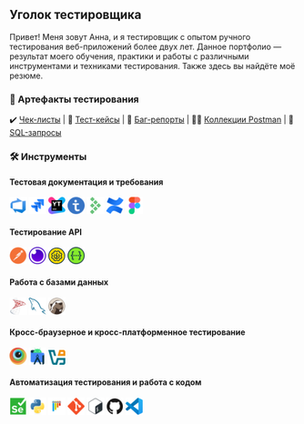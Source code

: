 ## Уголок тестировщика

Привет! Меня зовут Анна, и я тестировщик с опытом ручного тестирования веб-приложений более двух лет. Данное портфолио — результат моего обучения, практики и работы с различными инструментами и техниками тестирования. Также здесь вы найдёте моё резюме.

### :mag_right: Артефакты тестирования

:heavy_check_mark: [Чек-листы](checklists) | :memo: [Тест-кейсы](test_cases) | :lady_beetle: [Баг-репорты](bug_reports) | :man_astronaut: [Коллекции Postman](postman_collections) | :receipt: [SQL-запросы](sql_queries)

### :hammer_and_wrench: Инструменты

#### Тестовая документация и требования

<picture><img src="assets/azuredevops.svg" width="30" alt="Azure DevOps"  /></picture> <picture><img src="assets/jira.svg" width="30" alt="Jira"  /></picture> <picture><img src="assets/youtrack.svg" width="30" alt="YouTrack"  /></picture> <picture><img src="assets/testit.svg" width="30" alt="Test IT"  /></picture> <picture><img src="assets/testrail.svg" width="30" alt="Testrail"  /></picture> <picture><img src="assets/confluence.svg" width="30" alt="Confluence"  /></picture> <picture><img src="assets/figma.svg" width="30" alt="Figma"  /></picture>

#### Тестирование API

<picture><img src="assets/postman.svg" width="30" alt="Postman"  /></picture> <picture><img src="assets/insomnia.svg" width="30" alt="Insomnia"  /></picture> <picture><img src="assets/soapui.svg" width="30" alt="Soap UI"  /></picture> <picture><img src="assets/swagger.svg" width="30" alt="Swagger"  /></picture>

#### Работа с базами данных

<picture><img src="assets/microsoftsqlserver.svg" width="30" alt="MS SQL Server"  /></picture> <picture><img src="assets/mysql.svg" width="30" alt="MySQL"  /></picture> <picture><img src="assets/dbeaver.svg" width="30" alt="DBeaver"  /></picture>

#### Кросс-браузерное и кросс-платформенное тестирование

<picture><img src="assets/browserstack.svg" width="30" alt="BrowserStack"  /></picture> <picture><img src="assets/androidstudio.svg" width="30" alt="Android Studio"  /></picture> <picture><img src="assets/virtualbox.svg" width="30" alt="Oracle VirtualBox"  /></picture>

#### Автоматизация тестирования и работа с кодом

<picture><img src="assets/selenium.svg" width="30" alt="Selenium"  /></picture> <picture><img src="assets/python.svg" width="30" alt="Python"  /></picture> <picture><img src="assets/pytest.svg" width="30" alt="PyTest"  /></picture> <picture><img src="assets/git.svg" width="30" alt="Git"  /></picture> <picture><img src="assets/bash.svg" width="30" alt="Bash"  /></picture> <picture><img src="assets/github.svg" width="30" alt="GitHub"  /></picture> <picture><img src="assets/vscode.svg" width="30" alt="VS Code"  /></picture>

<!--
**sovietmorning/sovietmorning** is a ✨ _special_ ✨ repository because its `README.md` (this file) appears on your GitHub profile.

Here are some ideas to get you started:

- 🔭 I’m currently working on ...
- 🌱 I’m currently learning ...
- 👯 I’m looking to collaborate on ...
- 🤔 I’m looking for help with ...
- 💬 Ask me about ...
- 📫 How to reach me: ...
- 😄 Pronouns: ...
- ⚡ Fun fact: ...
-->
